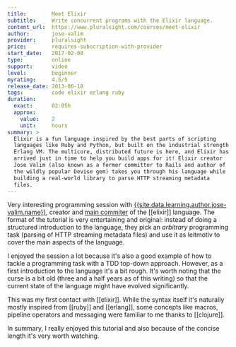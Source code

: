 ```yaml
---
title:        Meet Elixir
subtitle:     Write concurrent programs with the Elixir language.
content_url:  https://www.pluralsight.com/courses/meet-elixir
author:       jose-valim
provider:     pluralsight
price:        requires-subscription-with-provider
start_date:   2017-02-08
type:         online
support:      video
level:        beginner
myrating:     4.5/5
release_date: 2013-06-18
tags:         code elixir erlang ruby
duration:
  exact:      02:05h
  approx:
    value:    2
    unit:     hours
summary: >
  Elixir is a fun language inspired by the best parts of scripting
  languages like Ruby and Python, but built on the industrial strength
  Erlang VM. The multicore, distributed future is here, and Elixir has
  arrived just in time to help you build apps for it! Elixir creator
  Jose Valim (also known as a former committer to Rails and author of
  the wildly popular Devise gem) takes you through his language while
  building a real-world library to parse HTTP streaming metadata
  files.
---
```


Very interesting programming session with
[{{site.data.learning.author.jose-valim.name}}]({{site.data.learning.author.jose-valim.github}}),
creator and [main commiter](https://github.com/elixir-lang/elixir/graphs/contributors)
of the [[elixir]] language. The format of the
tutorial is very entertaining and original: instead of doing a
structured introduction to the language, they pick an _arbitrary_
programming task (parsing of HTTP streaming metadata files) and use it
as leitmotiv to cover the main aspects of the language.

I enjoyed the session a lot because it's also a good example of how to
tackle a programming task with a TDD top-down approach. However, as a
first introduction to the language it's a bit rough. It's worth noting
that the curse is a bit old (three and a half years as of this
writing) so that the current state of the language might have evolved
significantly.

This was my first contact with [[elixir]]. While the syntax itself
it's naturally mostly inspired from [[ruby]] and [[erlang]], some
concepts like macros, pipeline operators and messaging were familiar
to me thanks to [[clojure]].

In summary, I really enjoyed this tutorial and also because of the
concise length it's very worth watching.
